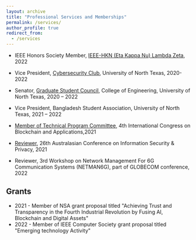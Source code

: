 ```yaml
---
layout: archive
title: "Professional Services and Memberships"
permalink: /services/
author_profile: true
redirect_from:
  - /services
---
```


* IEEE Honors Society Member, [IEEE-HKN (Eta Kappa Nu) Lambda Zeta](https://edu.ieee.org/us-unt/hkn/),  2022

*	Vice President, [Cybersecurity Club](https://untcsc.github.io/), University of North Texas, 2020-2022

* Senator, [Graduate Student Council](https://tgs.unt.edu/gsc), College of Engineering, University of North Texas, 2020 – 2022

* Vice President, Bangladesh Student Association, University of North Texas, 2021 – 2022

* [Member of Technical Program Committee](https://www.blockchain-congress.net/organization/program-committee), 4th International Congress on Blockchain and Applications,2021

* [Reviewer](https://books.google.com/books?id=9GBMEAAAQBAJ&pg=PR9&lpg=PR9&dq=syed+badruddoja+ACISP+2021&source=bl&ots=N9uU3gGDbB&sig=ACfU3U2i3gcrSwDfSp_IjXSgCRLb1veV8g&hl=en&sa=X&ved=2ahUKEwjDzcyY5ZD8AhUrkmoFHa8sD90Q6AF6BAglEAM#v=onepage&q&f=false), 26th Australasian Conference on Information Security & Privacy, 2021

* Reviewer, 3rd Workshop on Network Management For 6G Communication Systems (NETMAN6G), part of GLOBECOM conference, 2022



## Grants 
*  2021 - Member of NSA grant proposal titled "Achieving Trust and Transparency in the Fourth Industrial Revolution by Fusing AI, Blockchain and Digital Assets" 
*  2022 - Member of IEEE Computer Society grant proposal titled "Emerging technology Activity" 



